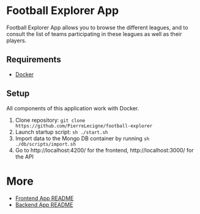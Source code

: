 # Football Explorer App

Football Explorer App allows you to browse the different leagues, and to consult the list of teams participating in these leagues as well as their players.

## Requirements

* [Docker](https://www.docker.com/)

## Setup

All components of this application work with Docker.

1. Clone repository: `git clone https://github.com/PierreLecigne/football-explorer`
2. Launch startup script: `sh ./start.sh`
3. Import data to the Mongo DB container by running `sh ./db/scripts/import.sh`
4. Go to http://localhost:4200/ for the frontend, http://localhost:3000/ for the API

# More

* [Frontend App README](app/README)
* [Backend App README](server/README)